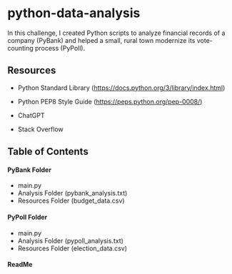 # python-data-analysis

In this challenge, I created Python scripts to analyze financial records of a company (PyBank) and helped a small, rural town modernize its vote-counting process (PyPoll).



## Resources


+ Python Standard Library (https://docs.python.org/3/library/index.html)

+ Python PEP8 Style Guide (https://peps.python.org/pep-0008/)

+ ChatGPT
      
+ Stack Overflow
   



## Table of Contents

#### PyBank Folder                      
+ main.py 
+ Analysis Folder (pybank_analysis.txt)
+ Resources Folder (budget_data.csv)

#### PyPoll Folder
+ main.py
+ Analysis Folder (pypoll_analysis.txt)
+ Resources Folder (election_data.csv)

#### ReadMe
